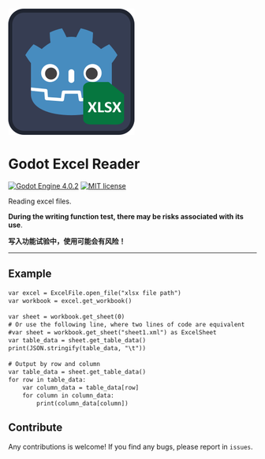 ![Plugin Logo](icon.svg)

# Godot Excel Reader

[![Godot Engine 4.0.2](https://img.shields.io/badge/Godot%20Engine-4.0.2-blue)](https://godotengine.org/)
[![MIT license](https://img.shields.io/badge/license-MIT-blue.svg)](https://lbesson.mit-license.org/)

Reading excel files. 

**During the writing function test, there may be risks associated with its use**.

**写入功能试验中，使用可能会有风险！**


---



## Example

```gdscript
var excel = ExcelFile.open_file("xlsx file path")
var workbook = excel.get_workbook()

var sheet = workbook.get_sheet(0)
# Or use the following line, where two lines of code are equivalent
#var sheet = workbook.get_sheet("sheet1.xml") as ExcelSheet
var table_data = sheet.get_table_data()
print(JSON.stringify(table_data, "\t"))

# Output by row and column
var table_data = sheet.get_table_data()
for row in table_data:
	var column_data = table_data[row]
	for column in column_data:
		print(column_data[column])
```



## Contribute

Any contributions is welcome! If you find any bugs, please report in `issues`.
